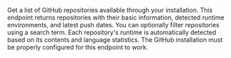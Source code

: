 Get a list of GitHub repositories available through your installation. This endpoint returns repositories with their basic information, detected runtime environments, and latest push dates. You can optionally filter repositories using a search term. Each repository's runtime is automatically detected based on its contents and language statistics. The GitHub installation must be properly configured for this endpoint to work.